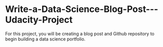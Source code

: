 # Write-a-Data-Science-Blog-Post---Udacity-Project
For this project, you will be creating a blog post and Github repository to begin building a data science portfolio.
